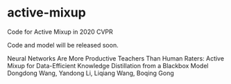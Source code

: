 # active-mixup
Code for Active Mixup in 2020 CVPR

Code and model will be released soon.


Neural Networks Are More Productive Teachers Than Human Raters:
Active Mixup for Data-Efficient Knowledge Distillation from a Blackbox Model
Dongdong Wang, Yandong Li, Liqiang Wang, Boqing Gong
